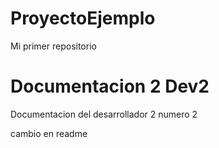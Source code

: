 # ProyectoEjemplo
Mi primer repositorio 




# Documentacion 2 Dev2
Documentacion del desarrollador 2 numero 2 


cambio en readme